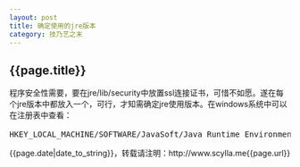 ```yaml
---
layout: post
title: 确定使用的jre版本
category: 技乃艺之末
---
```

<h2>{{page.title}}</h2>
<p>程序安全性需要，要在jre/lib/security中放置ssl连接证书，可惜不如愿。遂在每个jre版本中都放入一个，可行，才知需确定jre使用版本。在windows系统中可以在注册表中查看：<pre>HKEY_LOCAL_MACHINE/SOFTWARE/JavaSoft/Java Runtime Environment，CurrentVersion</pre></pre></p>
<p>{{page.date|date_to_string}}，转载请注明：http://www.scylla.me{{page.url}}</p>
